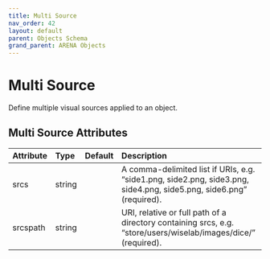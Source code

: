 ```yaml
---
title: Multi Source
nav_order: 42
layout: default
parent: Objects Schema
grand_parent: ARENA Objects
---
```


<!--CAUTION: This file is autogenerated from https://github.com/arenaxr/arena-schemas. Changes made here may be overwritten.-->


Multi Source
============


Define multiple visual sources applied to an object.

Multi Source Attributes
------------------------

|Attribute|Type|Default|Description|Required|
| :--- | :--- | :--- | :--- | :--- |
|srcs|string||A comma-delimited list if URIs, e.g. “side1.png, side2.png, side3.png, side4.png, side5.png, side6.png” (required).|Yes|
|srcspath|string||URI, relative or full path of a directory containing srcs, e.g. “store/users/wiselab/images/dice/” (required).|Yes|
